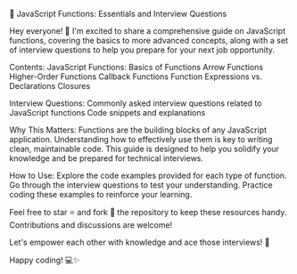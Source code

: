 🚀 JavaScript Functions: Essentials and Interview Questions

Hey everyone! 👋 I'm excited to share a comprehensive guide on JavaScript functions, covering the basics to more advanced concepts, along with a set of interview questions to help you prepare for your next job opportunity.

Contents:
JavaScript Functions:
Basics of Functions
Arrow Functions
Higher-Order Functions
Callback Functions
Function Expressions vs. Declarations
Closures

Interview Questions:
Commonly asked interview questions related to JavaScript functions
Code snippets and explanations

Why This Matters:
Functions are the building blocks of any JavaScript application. Understanding how to effectively use them is key to writing clean, maintainable code. This guide is designed to help you solidify your knowledge and be prepared for technical interviews.

How to Use:
Explore the code examples provided for each type of function.
Go through the interview questions to test your understanding.
Practice coding these examples to reinforce your learning.

Feel free to star ⭐️ and fork 🍴 the repository to keep these resources handy. Contributions and discussions are welcome!

Let's empower each other with knowledge and ace those interviews! 💪

Happy coding! 💻✨
